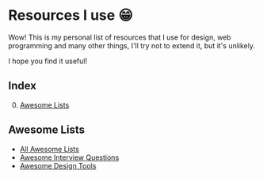 # Resources I use :grin:

Wow! This is my personal list of resources that I use for design, web programming and many other things, I'll try not to extend it, but it's unlikely.

I hope you find it useful!

## Index

0. [Awesome Lists](https://github.com/ansango/resources#awesome-lists)

## Awesome Lists

- [All Awesome Lists](https://github.com/sindresorhus/awesome)
- [Awesome Interview Questions](https://github.com/MaximAbramchuck/awesome-interview-questions)
- [Awesome Design Tools](https://github.com/goabstract/Awesome-Design-Tools)
